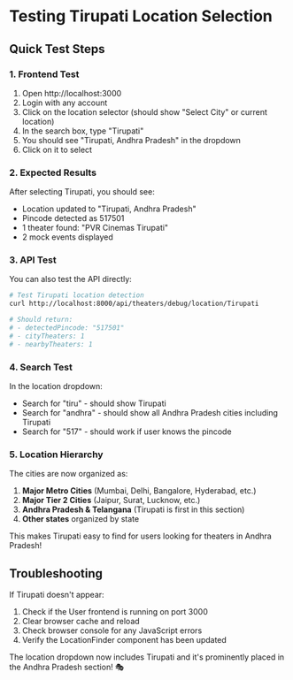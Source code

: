 # Testing Tirupati Location Selection

## Quick Test Steps

### 1. Frontend Test
1. Open http://localhost:3000
2. Login with any account
3. Click on the location selector (should show "Select City" or current location)
4. In the search box, type "Tirupati"
5. You should see "Tirupati, Andhra Pradesh" in the dropdown
6. Click on it to select

### 2. Expected Results
After selecting Tirupati, you should see:
- Location updated to "Tirupati, Andhra Pradesh"
- Pincode detected as 517501
- 1 theater found: "PVR Cinemas Tirupati"
- 2 mock events displayed

### 3. API Test
You can also test the API directly:
```bash
# Test Tirupati location detection
curl http://localhost:8000/api/theaters/debug/location/Tirupati

# Should return:
# - detectedPincode: "517501"
# - cityTheaters: 1
# - nearbyTheaters: 1
```

### 4. Search Test
In the location dropdown:
- Search for "tiru" - should show Tirupati
- Search for "andhra" - should show all Andhra Pradesh cities including Tirupati
- Search for "517" - should work if user knows the pincode

### 5. Location Hierarchy
The cities are now organized as:
1. **Major Metro Cities** (Mumbai, Delhi, Bangalore, Hyderabad, etc.)
2. **Major Tier 2 Cities** (Jaipur, Surat, Lucknow, etc.)
3. **Andhra Pradesh & Telangana** (Tirupati is first in this section)
4. **Other states** organized by state

This makes Tirupati easy to find for users looking for theaters in Andhra Pradesh!

## Troubleshooting

If Tirupati doesn't appear:
1. Check if the User frontend is running on port 3000
2. Clear browser cache and reload
3. Check browser console for any JavaScript errors
4. Verify the LocationFinder component has been updated

The location dropdown now includes Tirupati and it's prominently placed in the Andhra Pradesh section! 🎭